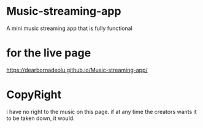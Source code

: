 # Music-streaming-app
A mini music streaming app that is fully functional
# for the live page
 https://dearbornadeolu.github.io/Music-streaming-app/
 # CopyRight
 i have no right to the music on this page. if at any time the creators wants it to be taken down, it would.
